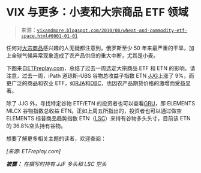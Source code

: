 <!--yml

类别：未分类

日期：2024-05-18 17:05:31

-->

# VIX 与更多：小麦和大宗商品 ETF 领域

> 来源：[`vixandmore.blogspot.com/2010/08/wheat-and-commodity-etf-space.html#0001-01-01`](http://vixandmore.blogspot.com/2010/08/wheat-and-commodity-etf-space.html#0001-01-01)

任何对[大宗商品](http://vixandmore.blogspot.com/search/label/commodities)感兴趣的人无疑都注意到，俄罗斯至少 50 年来最严重的干旱，加上全球气候异常现象造成了农产品供应的重大中断，尤其是小麦。

下图来自[ETFreplay.com](http://etfreplay.com/)，总结了过去一周选定大宗商品 ETF 和 ETN 的影响。请注意，过去一周，iPath 道琼斯-UBS 谷物总收益子指数 ETN [JJG](http://vixandmore.blogspot.com/search/label/JJG)上涨了 9%，而更广泛的商品和农业 ETF，如[RJA](http://vixandmore.blogspot.com/search/label/RJA)和[DBC](http://vixandmore.blogspot.com/search/label/DBC)，也因农产品期货价格的激增而受益显著。

除了 JJG 外，寻找特定谷物 ETF/ETN 的投资者也可以查看[GRU](http://vixandmore.blogspot.com/search/label/GRU)，即 ELEMENTS MLCX 谷物指数总收益 ETN。正如上周五所指出的，投资者也可以通过做空 ELEMENTS 标普商品趋势指数 ETN（[LSC](http://vixandmore.blogspot.com/search/label/LSC)）来持有谷物多头头寸，目前该 ETN 的 36.8%空头持有谷物。

想要了解更多相关主题的读者，欢迎查阅：

*[来源: ETFreplay.com]*

***披露：*** *在撰写时持有 JJF 多头和 LSC 空头*
